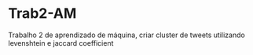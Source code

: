 # Trab2-AM
Trabalho 2 de aprendizado de máquina, criar cluster de tweets utilizando levenshtein e jaccard coefficient
